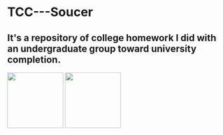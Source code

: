 # TCC---Soucer
## It's a repository of college homework I did with an undergraduate group toward university completion.

<div>
<img src="https://cdn.jsdelivr.net/gh/devicons/devicon/icons/csharp/csharp-original.svg" width="128" height="128"/>
<img src="https://cdn.jsdelivr.net/gh/devicons/devicon/icons/typescript/typescript-original.svg" width="128" height="128"/>
<div/>                   
